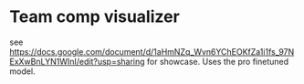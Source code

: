 # Team comp visualizer

see https://docs.google.com/document/d/1aHmNZq_Wvn6YChEOKfZa1i1fs_97NExXwBnLYN1WInI/edit?usp=sharing for showcase.
Uses the pro finetuned model.
